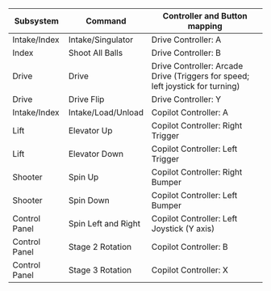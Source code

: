 Subsystem | Command | Controller and Button mapping
------------ | ------------- | -----------------------
Intake/Index | Intake/Singulator | Drive Controller: A
Index | Shoot All Balls | Drive Controller: B
Drive | Drive | Drive Controller: Arcade Drive (Triggers for speed; left joystick for turning)
Drive | Drive Flip | Drive Controller: Y
Intake/Index | Intake/Load/Unload | Copilot Controller: A
Lift | Elevator Up | Copilot Controller: Right Trigger
Lift | Elevator Down | Copilot Controller: Left Trigger
Shooter | Spin Up | Copilot Controller: Right Bumper
Shooter | Spin Down | Copilot Controller: Left Bumper
Control Panel | Spin Left and Right | Copilot Controller: Left Joystick (Y axis)
Control Panel | Stage 2 Rotation | Copilot Controller: B
Control Panel | Stage 3 Rotation | Copilot Controller: X